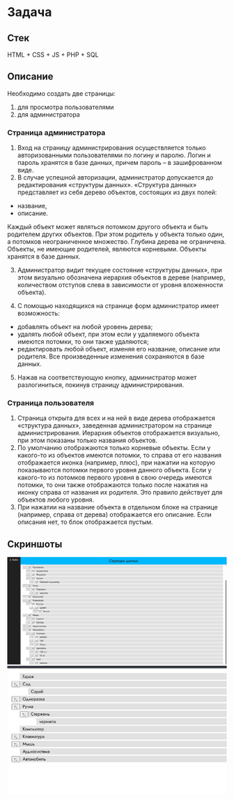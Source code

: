 # Задача

## Стек
HTML + CSS + JS + PHP + SQL

## Описание
Необходимо создать две страницы:
1. для просмотра пользователями
2. для администратора

### Страница администратора
1. Вход на страницу администрирования осуществляется только авторизованными
пользователями по логину и паролю. Логин и пароль хранятся в базе данных,
причем пароль – в зашифрованном виде.
2. В случае успешной авторизации, администратор допускается до редактирования
«структуры данных». «Структура данных» представляет из себя дерево объектов,
состоящих из двух полей:
- название,
- описание.
  
Каждый объект может являться потомком другого объекта и быть родителем
других объектов. При этом родитель у объекта только один, а потомков
неограниченное множество. Глубина дерева не ограничена. Объекты, не имеющие
родителей, являются корневыми.
Объекты хранятся в базе данных.

3. Администратор видит текущее состояние «структуры данных», при этом визуально
обозначена иерархия объектов в дереве (например, количеством отступов слева в
зависимости от уровня вложенности объекта).

4. С помощью находящихся на странице форм администратор имеет возможность:
- добавлять объект на любой уровень дерева;
- удалять любой объект, при этом если у удаляемого объекта имеются потомки, то
они также удаляются;
- редактировать любой объект, изменяя его название, описание или родителя.
Все произведенные изменения сохраняются в базе данных.
5. Нажав на соответствующую кнопку, администратор может разлогиниться, покинув
страницу администрирования.

### Страница пользователя
1. Страница открыта для всех и на ней в виде дерева отображается «структура
данных», заведенная администратором на странице администрирования. Иерархия
объектов отображается визуально, при этом показаны только названия объектов.
2. По умолчанию отображаются только корневые объекты. Если у какого-то из
объектов имеются потомки, то справа от его названия отображается иконка
(например, плюс), при нажатии на которую показываются потомки первого уровня
данного объекта. Если у какого-то из потомков первого уровня в свою очередь
имеются потомки, то они также отображаются только после нажатия на иконку
справа от названия их родителя. Это правило действует для объектов любого
уровня.
3. При нажатии на название объекта в отдельном блоке на странице (например,
справа от дерева) отображается его описание. Если описания нет, то блок
отображается пустым.


## Скриншоты
![](img/1.jpg)
![](img/2.jpg)
